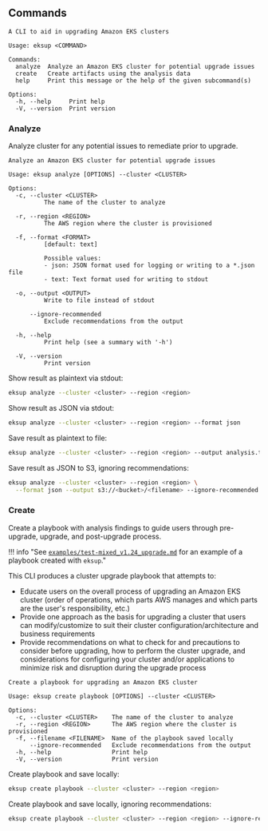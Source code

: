
## Commands

``` linenums="1"
A CLI to aid in upgrading Amazon EKS clusters

Usage: eksup <COMMAND>

Commands:
  analyze  Analyze an Amazon EKS cluster for potential upgrade issues
  create   Create artifacts using the analysis data
  help     Print this message or the help of the given subcommand(s)

Options:
  -h, --help     Print help
  -V, --version  Print version
```

### Analyze

Analyze cluster for any potential issues to remediate prior to upgrade.

``` linenums="1"
Analyze an Amazon EKS cluster for potential upgrade issues

Usage: eksup analyze [OPTIONS] --cluster <CLUSTER>

Options:
  -c, --cluster <CLUSTER>
          The name of the cluster to analyze

  -r, --region <REGION>
          The AWS region where the cluster is provisioned

  -f, --format <FORMAT>
          [default: text]

          Possible values:
          - json: JSON format used for logging or writing to a *.json file
          - text: Text format used for writing to stdout

  -o, --output <OUTPUT>
          Write to file instead of stdout

      --ignore-recommended
          Exclude recommendations from the output

  -h, --help
          Print help (see a summary with '-h')

  -V, --version
          Print version
```

Show result as plaintext via stdout:

``` sh linenums="1"
eksup analyze --cluster <cluster> --region <region>
```

Show result as JSON via stdout:

```sh linenums="1"
eksup analyze --cluster <cluster> --region <region> --format json
```

Save result as plaintext to file:

```sh linenums="1"
eksup analyze --cluster <cluster> --region <region> --output analysis.txt
```

Save result as JSON to S3, ignoring recommendations:

```sh linenums="1"
eksup analyze --cluster <cluster> --region <region> \
  --format json --output s3://<bucket>/<filename> --ignore-recommended
```

### Create

Create a playbook with analysis findings to guide users through pre-upgrade, upgrade, and post-upgrade process.

!!! info "See [`examples/test-mixed_v1.24_upgrade.md`](https://github.com/clowdhaus/eksup/blob/main/examples/test-mixed_v1.24_upgrade.md) for an example of a playbook created with `eksup`."

This CLI produces a cluster upgrade playbook that attempts to:

- Educate users on the overall process of upgrading an Amazon EKS cluster (order of operations, which parts AWS manages and which parts are the user's responsibility, etc.)
- Provide one approach as the basis for upgrading a cluster that users can modify/customize to suit their cluster configuration/architecture and business requirements
- Provide recommendations on what to check for and precautions to consider before upgrading, how to perform the cluster upgrade, and considerations for configuring your cluster and/or applications to minimize risk and disruption during the upgrade process

``` linenums="1"
Create a playbook for upgrading an Amazon EKS cluster

Usage: eksup create playbook [OPTIONS] --cluster <CLUSTER>

Options:
  -c, --cluster <CLUSTER>    The name of the cluster to analyze
  -r, --region <REGION>      The AWS region where the cluster is provisioned
  -f, --filename <FILENAME>  Name of the playbook saved locally
      --ignore-recommended   Exclude recommendations from the output
  -h, --help                 Print help
  -V, --version              Print version
```

Create playbook and save locally:

```sh linenums="1"
eksup create playbook --cluster <cluster> --region <region>
```

Create playbook and save locally, ignoring recommendations:

```sh linenums="1"
eksup create playbook --cluster <cluster> --region <region> --ignore-recommended
```
